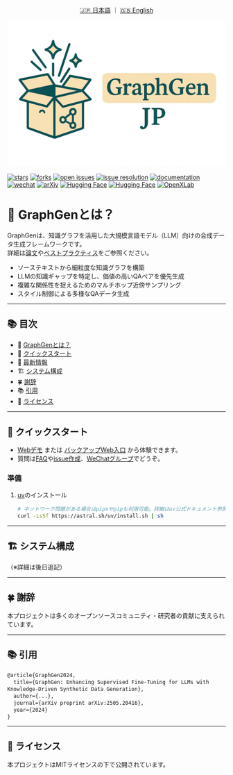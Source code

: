 <div align="center">

[🇯🇵 日本語](README_ja.md) ｜ [🇬🇧 English](README.md)

</div>

<p align="center">
  <img src="resources/images/logo.png"/>
</p>

<!-- バッジ -->
[![stars](https://img.shields.io/github/stars/open-sciencelab/GraphGen.svg)](https://github.com/open-sciencelab/GraphGen)
[![forks](https://img.shields.io/github/forks/open-sciencelab/GraphGen.svg)](https://github.com/open-sciencelab/GraphGen)
[![open issues](https://img.shields.io/github/issues-raw/open-sciencelab/GraphGen)](https://github.com/open-sciencelab/GraphGen/issues)
[![issue resolution](https://img.shields.io/github/issues-closed-raw/open-sciencelab/GraphGen)](https://github.com/open-sciencelab/GraphGen/issues)
[![documentation](https://img.shields.io/badge/docs-latest-blue)](https://graphgen-cookbook.readthedocs.io/en/latest/)
[![wechat](https://img.shields.io/badge/wechat-brightgreen?logo=wechat&logoColor=white)](https://cdn.vansin.top/internlm/dou.jpg)
[![arXiv](https://img.shields.io/badge/Paper-arXiv-white)](https://arxiv.org/abs/2505.20416)
[![Hugging Face](https://img.shields.io/badge/Paper-on%20HF-white?logo=huggingface&logoColor=yellow)](https://huggingface.co/papers/2505.20416)
[![Hugging Face](https://img.shields.io/badge/Demo-on%20HF-blue?logo=huggingface&logoColor=yellow)](https://huggingface.co/spaces/chenzihong/GraphGen)
[![OpenXLab](https://img.shields.io/badge/Demo-on%20OpenXLab-blue?logo=openxlab&logoColor=yellow)](https://g-app-center-000704-6802-aerppvq.openxlab.space)

# 📝 GraphGenとは？

GraphGenは、知識グラフを活用した大規模言語モデル（LLM）向けの合成データ生成フレームワークです。  
詳細は[論文](https://arxiv.org/abs/2505.20416)や[ベストプラクティス](https://github.com/open-sciencelab/GraphGen/issues/17)をご参照ください。

- ソーステキストから細粒度な知識グラフを構築
- LLMの知識ギャップを特定し、価値の高いQAペアを優先生成
- 複雑な関係性を捉えるためのマルチホップ近傍サンプリング
- スタイル制御による多様なQAデータ生成

---

## 📚 目次

- 📝 [GraphGenとは？](#-graphgenとは)
- 🚀 [クイックスタート](#-クイックスタート)
- 📌 [最新情報](#-最新情報)
- 🏗️ [システム構成](#-システム構成)
- 🍀 [謝辞](#-謝辞)
- 📚 [引用](#-引用)
- 📜 [ライセンス](#-ライセンス)

---

## 🚀 クイックスタート

- [Webデモ](https://g-app-center-000704-6802-aerppvq.openxlab.space) または [バックアップWeb入口](https://openxlab.org.cn/apps/detail/tpoisonooo/GraphGen) から体験できます。
- 質問は[FAQ](https://github.com/open-sciencelab/GraphGen/issues/10)や[issue作成](https://github.com/open-sciencelab/GraphGen/issues)、[WeChatグループ](https://cdn.vansin.top/internlm/dou.jpg)でどうぞ。

### 準備

1. [uv](https://docs.astral.sh/uv/reference/installer/)のインストール

    ```bash
    # ネットワーク問題がある場合はpipxやpipも利用可能。詳細はuv公式ドキュメント参照
    curl -LsSf https://astral.sh/uv/install.sh | sh
    ```

---

## 🏗️ システム構成

（※詳細は後日追記）

---

## 🍀 謝辞

本プロジェクトは多くのオープンソースコミュニティ・研究者の貢献に支えられています。

---

## 📚 引用

```
@article{GraphGen2024,
  title={GraphGen: Enhancing Supervised Fine-Tuning for LLMs with Knowledge-Driven Synthetic Data Generation},
  author={...},
  journal={arXiv preprint arXiv:2505.20416},
  year={2024}
}
```

---

## 📜 ライセンス

本プロジェクトはMITライセンスの下で公開されています。
